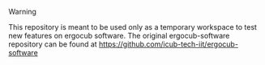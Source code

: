 > [!WARNING]  
> This repository is meant to be used only as a temporary workspace to test new features on ergocub software. The original ergocub-software repository can be found at https://github.com/icub-tech-iit/ergocub-software
